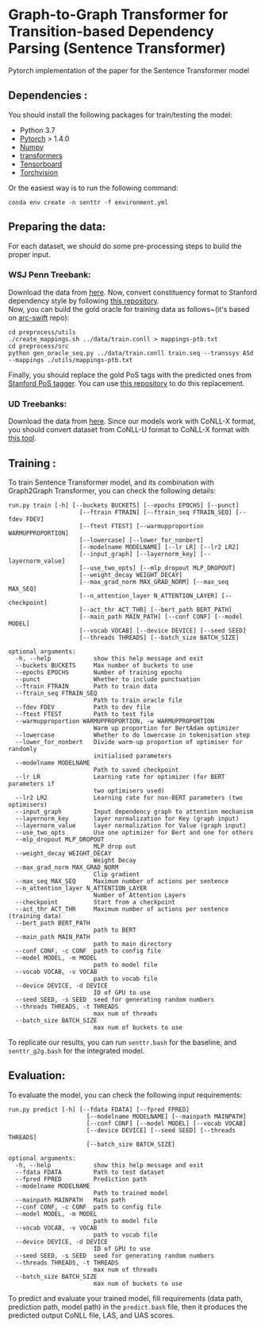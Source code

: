 # Graph-to-Graph Transformer for Transition-based Dependency Parsing (Sentence Transformer)

Pytorch implementation of the paper for the Sentence Transformer model

## Dependencies : 
You should install the following packages for train/testing the model: 
- Python 3.7
- [Pytorch](https://pytorch.org/) > 1.4.0 
- [Numpy](https://numpy.org/)
- [transformers](https://github.com/huggingface/transformers)
- [Tensorboard](https://www.tensorflow.org/guide/summaries_and_tensorboard)
- [Torchvision](https://pytorch.org/)

Or the easiest way is to run the following command:  
```
conda env create -n senttr -f environment.yml
```

## Preparing the data:
For each dataset, we should do some pre-processing steps to build the proper input.
### WSJ Penn Treebank:
Download the data from [here](https://catalog.ldc.upenn.edu/LDC99T42). 
Now, convert constituency format to Stanford dependency style by following 
[this repository](https://github.com/hankcs/TreebankPreprocessing).  
Now, you can build the gold oracle for training data as follows~(it's based on [arc-swift](https://github.com/qipeng/arc-swift) repo):  

```
cd preprocess/utils
./create_mappings.sh ../data/train.conll > mappings-ptb.txt
cd preprocess/src
python gen_oracle_seq.py ../data/train.conll train.seq --transsys ASd --mappings ./utils/mappings-ptb.txt
```

Finally, you should replace the gold PoS tags with the predicted ones from [Stanford PoS tagger](https://nlp.stanford.edu/software/tagger.shtml).
You can use [this repository](https://github.com/shuoyangd/hoolock) to do this replacement.

### UD Treebanks:

Download the data from [here](http://hdl.handle.net/11234/1-2895). 
Since our models work with CoNLL-X format, you should convert dataset from CoNLL-U format to CoNLL-X format with [this tool](https://github.com/UniversalDependencies/tools).
## Training :

To train Sentence Transformer model, and its combination with Graph2Graph Transformer, you can check the following details:  

```
run.py train [-h] [--buckets BUCKETS] [--epochs EPOCHS] [--punct]
                    [--ftrain FTRAIN] [--ftrain_seq FTRAIN_SEQ] [--fdev FDEV]
                    [--ftest FTEST] [--warmupproportion WARMUPPROPORTION]
                    [--lowercase] [--lower_for_nonbert]
                    [--modelname MODELNAME] [--lr LR] [--lr2 LR2]
                    [--input_graph] [--layernorm_key] [--layernorm_value]
                    [--use_two_opts] [--mlp_dropout MLP_DROPOUT]
                    [--weight_decay WEIGHT_DECAY]
                    [--max_grad_norm MAX_GRAD_NORM] [--max_seq MAX_SEQ]
                    [--n_attention_layer N_ATTENTION_LAYER] [--checkpoint]
                    [--act_thr ACT_THR] [--bert_path BERT_PATH]
                    [--main_path MAIN_PATH] [--conf CONF] [--model MODEL]
                    [--vocab VOCAB] [--device DEVICE] [--seed SEED]
                    [--threads THREADS] [--batch_size BATCH_SIZE]

optional arguments:
  -h, --help            show this help message and exit
  --buckets BUCKETS     Max number of buckets to use
  --epochs EPOCHS       Number of training epochs
  --punct               Whether to include punctuation
  --ftrain FTRAIN       Path to train data
  --ftrain_seq FTRAIN_SEQ
                        Path to train oracle file
  --fdev FDEV           Path to dev file
  --ftest FTEST         Path to test file
  --warmupproportion WARMUPPROPORTION, -w WARMUPPROPORTION
                        Warm up proportion for BertAdam optimizer
  --lowercase           Whether to do lowercase in tokenisation step
  --lower_for_nonbert   Divide warm-up proportion of optimiser for randomly
                        initialised parameters
  --modelname MODELNAME
                        Path to saved checkpoint
  --lr LR               Learning rate for optimizer (for BERT parameters if
                        two optimisers used)
  --lr2 LR2             Learning rate for non-BERT parameters (two optimisers)
  --input_graph         Input dependency graph to attention mechanism
  --layernorm_key       layer normalization for Key (graph input)
  --layernorm_value     layer normalization for Value (graph input)
  --use_two_opts        Use one optimizer for Bert and one for others
  --mlp_dropout MLP_DROPOUT
                        MLP drop out
  --weight_decay WEIGHT_DECAY
                        Weight Decay
  --max_grad_norm MAX_GRAD_NORM
                        Clip gradient
  --max_seq MAX_SEQ     Maximum number of actions per sentence
  --n_attention_layer N_ATTENTION_LAYER
                        Number of Attention Layers
  --checkpoint          Start from a checkpoint
  --act_thr ACT_THR     Maximum number of actions per sentence (training data)
  --bert_path BERT_PATH
                        path to BERT
  --main_path MAIN_PATH
                        path to main directory
  --conf CONF, -c CONF  path to config file
  --model MODEL, -m MODEL
                        path to model file
  --vocab VOCAB, -v VOCAB
                        path to vocab file
  --device DEVICE, -d DEVICE
                        ID of GPU to use
  --seed SEED, -s SEED  seed for generating random numbers
  --threads THREADS, -t THREADS
                        max num of threads
  --batch_size BATCH_SIZE
                        max num of buckets to use
```

To replicate our results, you can run ```senttr.bash``` for the baseline, and ```senttr_g2g.bash``` for the integrated model.  

## Evaluation:

To evaluate the model, you can check the following input requirements:  

```
run.py predict [-h] [--fdata FDATA] [--fpred FPRED]
                      [--modelname MODELNAME] [--mainpath MAINPATH]
                      [--conf CONF] [--model MODEL] [--vocab VOCAB]
                      [--device DEVICE] [--seed SEED] [--threads THREADS]
                      [--batch_size BATCH_SIZE]

optional arguments:
  -h, --help            show this help message and exit
  --fdata FDATA         Path to test dataset
  --fpred FPRED         Prediction path
  --modelname MODELNAME
                        Path to trained model
  --mainpath MAINPATH   Main path
  --conf CONF, -c CONF  path to config file
  --model MODEL, -m MODEL
                        path to model file
  --vocab VOCAB, -v VOCAB
                        path to vocab file
  --device DEVICE, -d DEVICE
                        ID of GPU to use
  --seed SEED, -s SEED  seed for generating random numbers
  --threads THREADS, -t THREADS
                        max num of threads
  --batch_size BATCH_SIZE
                        max num of buckets to use
```

To predict and evaluate your trained model, fill requirements (data path, prediction path, model path) in the ```predict.bash``` file, then it
produces the predicted output CoNLL file, LAS, and UAS scores.  
